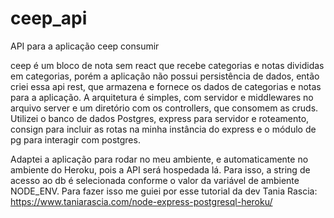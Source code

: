 # ceep_api
API para a aplicação ceep consumir

ceep é um bloco de nota sem react que recebe categorias e notas divididas em categorias, porém a aplicação não possui persistência de dados,
então criei essa api rest, que armazena e fornece os dados de categorias e notas para a aplicação.
A arquitetura é simples, com servidor e middlewares no arquivo server e um diretório com os controllers, que consomem as cruds. Utilizei o banco de dados
Postgres, express para servidor e roteamento, consign para incluir as rotas na minha instância do express e o módulo de pg para interagir com postgres.

Adaptei a aplicação para rodar no meu ambiente, e automaticamente no ambiente do Heroku, pois a API será hospedada lá. Para isso, a string de acesso ao db 
é selecionada conforme o valor da variável de ambiente NODE_ENV. Para fazer isso me guiei por esse tutorial da dev Tania Rascia:
https://www.taniarascia.com/node-express-postgresql-heroku/
